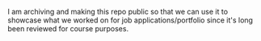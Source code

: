 I am archiving and making this repo public so that we can use it to showcase what we worked on for job applications/portfolio since it's long been reviewed for course purposes.
